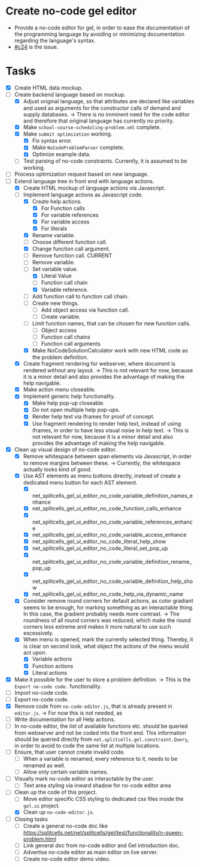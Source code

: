 # Create no-code gel editor
* Provide a no-code editor for gel,
  in order to ease the documentation of the programming language
  by avoiding or minimizing documentation regarding the language's syntax.
* [\#c24](https://codeberg.org/splitcells-net/net.splitcells.network.community/issues/24) is the issue.
# Tasks
* [x] Create HTML data mockup.
* [ ] Create backend language based on mockup.
    * [x] Adjust original language,
      so that attributes are declared like variables and used as arguments
      for the constructor calls of demand and supply databases.
      -> There is no imminent need for the code editor
      and therefore that original language has currently no priority.
    * [x] Make `school-course-scheduling-problem.xml` complete.
    * [x] Make `submit optimization` working.
        * [x] Fix syntax error.
        * [x] Make `NoCodeProblemParser` complete.
        * [x] Optimize example data.
    * [ ] Test parsing of no-code constraints. Currently, it is assumed to be working.
* [ ] Process optimization request based on new language.
* [ ] Extend language tree in front end with language actions.
    * [x] Create HTML mockup of language actions via Javascript.
    * [ ] Implement language actions as Javascript code.
        * [x] Create help actions.
            * [x] For Function calls
            * [x] For variable references
            * [x] For variable access
            * [x] For literals
        * [x] Rename variable. 
        * [ ] Choose different function call.
        * [x] Change function call argument.
        * [ ] Remove function call. CURRENT
        * [ ] Remove variable.
        * [ ] Set variable value.
            * [x] Literal Value
            * [ ] Function call chain
            * [x] Variable reference.
        * [ ] Add function call to function call chain.
        * [ ] Create new things.
            * [ ] Add object access via function call.
            * [ ] Create variable.
        * [ ] Limit function names, that can be chosen for new function calls.
            * [ ] Object access
            * [ ] Function call chains
            * [ ] Function call arguments
        * [x] Make NoCodeSolutionCalculator work with new HTML code as the problem definition.
    * [x] Create fragment rendering for webserver, where document is rendered without any layout.
      -> This is not relevant for now, because it is a minor detail and also provides the advantage of making the help navigable.
    * [x] Make action menu closeable.
    * [x] Implement generic help functionality.
        * [x] Make help pop-up closeable.
        * [x] Do not open multiple help pop-ups.
        * [x] Render help text via iframes for proof of concept.
        * [x] Use fragment rendering to render help text, instead of using iframes, in order to have less visual noise in help text.
          -> This is not relevant for now, because it is a minor detail and also provides the advantage of making the help navigable.
* [x] Clean up visual design of no-code editor.
    * [x] Remove whitespace between span elements via Javascript, in order to remove margins between these. -> Currently, the whitespace actually looks kind of good.
    * [x] Use AST elements as menu buttons directly, instead of create a dedicated menu button for each AST element.
        * [x] net_splitcells_gel_ui_editor_no_code_variable_definition_names_enhance 
        * [x] net_splitcells_gel_ui_editor_no_code_function_calls_enhance
        * [x] net_splitcells_gel_ui_editor_no_code_variable_references_enhance
        * [x] net_splitcells_gel_ui_editor_no_code_variable_access_enhance
        * [x] net_splitcells_gel_ui_editor_no_code_literal_help_show
        * [x] net_splitcells_gel_ui_editor_no_code_literal_set_pop_up
        * [x] net_splitcells_gel_ui_editor_no_code_variable_definition_rename_pop_up
        * [x] net_splitcells_gel_ui_editor_no_code_variable_definition_help_show
        * [x] net_splitcells_gel_ui_editor_no_code_help_via_dynamic_name
    * [x] Consider remove round corners for default actions, as color gradiant seems to be enough, for marking something as an interactable thing. 
      In this case, the gradient probably needs more contrast.
      -> The roundness of all round corners was reduced, which make the round corners less extreme and makes it more natural to use such excessively.
    * [x] When menu is opened, mark the currently selected thing.
      Thereby, it is clear on second look, what object the actions of the menu would act upon.
        * [x] Variable actions
        * [x] Function actions
        * [x] Literal actions
* [x] Make it possible for the user to store a problem definition. -> This is the `Export no-code code.` functionality.
* [ ] Import no-code code.
* [ ] Export no-code code.
* [x] Remove code from `no-code-editor.js`, that is already present in `editor.js`.
  -> For now this is not needed, as
* [ ] Write documentation for all Help actions.
* [ ] In no-code editor, the list of available functions etc. should be queried from webserver and not be coded into the front end.
  This information should be queried directly from `net.splitcells.gel.constraint.Query`,
  in order to avoid to code the same list at multiple locations.
* [ ] Ensure, that user cannot create invalid code.
    * [ ] When a variable is renamed, every reference to it, needs to be renamed as well.
    * [ ] Allow only certain variable names.
* [ ] Visually mark no-code editor as interactable by the user.
    * [ ] Text area styling via inward shadow for no-code editor area
* [ ] Clean up the code of this project.
    * [ ] Move editor specific CSS styling to dedicated css files inside the `gel.ui` project.
  * [x] Clean up `no-code-editor.js`.
* [ ] Closing tasks
    * [ ] Create a general no-code doc like https://splitcells.net/net/splitcells/gel/test/functionality/n-queen-problem.html
    * [ ] Link general doc from no-code editor and Gel introduction doc.
    * [ ] Advertise no-code editor as main editor on live server.
    * [ ] Create no-code editor demo video.